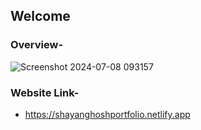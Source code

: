 ## Welcome 
### Overview-
![Screenshot 2024-07-08 093157](https://github.com/Shayanghosh03/shayan_portfolio/assets/158580294/a748ac53-2ac3-468b-8b46-e913dc3d3e58)
### Website Link-
* https://shayanghoshportfolio.netlify.app
